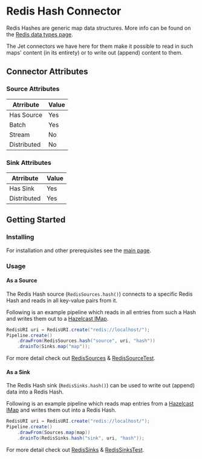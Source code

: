 # Redis Hash Connector

Redis Hashes are generic map data structures. More info can be found on the 
[Redis data types page](https://redis.io/topics/data-types). 

The Jet connectors we have here for them make it possible to read in such maps' content (in its entirety) or 
to write out (append) content to them.  

## Connector Attributes

### Source Attributes
|  Atrribute  | Value |
|-------------|-------|
| Has Source  |  Yes  |
| Batch       |  Yes  |
| Stream      |  No   |
| Distributed |  No   |

### Sink Attributes
|  Atrribute  | Value |
|-------------|-------|
| Has Sink    |  Yes  |
| Distributed |  Yes  |

## Getting Started

### Installing

For installation and other prerequisites see the [main page](README.md#prerequisites-for-all-connectors).

### Usage

#### As a Source

The Redis Hash source (`RedisSources.hash()`) connects to a specific Redis Hash and reads in all key-value pairs from it. 

Following is an example pipeline which reads in all entries from such a Hash and writes them out to a 
[Hazelcast IMap](https://docs.hazelcast.org/docs/latest/manual/html-single/#map).

```java
RedisURI uri = RedisURI.create("redis://localhost/");
Pipeline.create()
    .drawFrom(RedisSources.hash("source", uri, "hash"))
    .drainTo(Sinks.map("map"));
```

For more detail check out [RedisSources](src/main/java/com/hazelcast/jet/contrib/redis/RedisSources.java) & 
[RedisSourceTest](src/test/java/com/hazelcast/jet/contrib/redis/RedisSourceTest.java).

#### As a Sink

The Redis Hash sink (`RedisSinks.hash()`) can be used to write out (append) data into a Redis Hash. 

Following is an example pipeline which reads map entries from a 
[Hazelcast IMap](https://docs.hazelcast.org/docs/latest/manual/html-single/#map) and writes them out into a Redis Hash.

```java
RedisURI uri = RedisURI.create("redis://localhost/");
Pipeline.create()
    .drawFrom(Sources.map(map))
    .drainTo(RedisSinks.hash("sink", uri, "hash"));
```

For more detail check out [RedisSinks](src/main/java/com/hazelcast/jet/contrib/redis/RedisSinks.java) & 
[RedisSinksTest](src/test/java/com/hazelcast/jet/contrib/redis/RedisSinksTest.java).